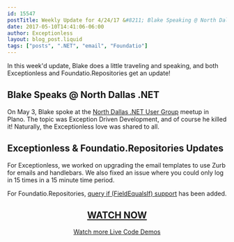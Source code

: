 ```yaml
---
id: 15547
postTitle: Weekly Update for 4/24/17 &#8211; Blake Speaking @ North Dallas .NET and more!
date: 2017-05-10T14:41:06-06:00
author: Exceptionless
layout: blog_post.liquid
tags: ["posts", ".NET", "email", "Foundatio"]
---
```


In this week'd update, Blake does a little traveling and speaking, and both Exceptionless and Foundatio.Repositories get an update!<!--more-->

## Blake Speaks @ North Dallas .NET

On May 3, Blake spoke at the [North Dallas .NET User Group](http://northdallas.net/) meetup in Plano. The topic was Exception Driven Development, and of course he killed it! Naturally, the Exceptionless love was shared to all.

## Exceptionless & Foundatio.Repositories Updates

For Exceptionless, we worked on upgrading the email templates to use Zurb for emails and handlebars. We also fixed an issue where you could only log in 15 times in a 15 minute time period.

For Foundatio.Repositories, [query if (FieldEqualsIf) support](https://github.com/exceptionless/Foundatio.Repositories/commit/86c1539a9fdb12880db9a4fba1dccdc27055ccea) has been added.

<h2 style="text-align: center;">
  <a href="https://youtu.be/NnSylKATHo4">WATCH NOW</a>
</h2>

<p style="text-align: center;">
  <a href="/category/weekly-updates/">Watch more Live Code Demos</a>
</p>
